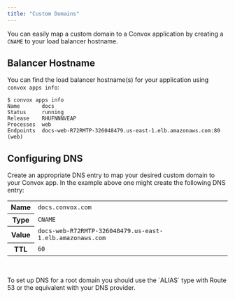 ```yaml
---
title: "Custom Domains"
---
```


You can easily map a custom domain to a Convox application by creating a `CNAME` to your load balancer hostname.

## Balancer Hostname

You can find the load balancer hostname(s) for your application using `convox apps info`:

    $ convox apps info 
    Name       docs
	Status     running
	Release    RHUFNNNVEAP
	Processes  web  
	Endpoints  docs-web-R72RMTP-326048479.us-east-1.elb.amazonaws.com:80 (web)
	
## Configuring DNS

Create an appropriate DNS entry to map your desired custom domain to your Convox app. In the example above one might create the following DNS entry:

<table>
  <tr>
    <th>Name</th>
    <td><code>docs.convox.com</code></td>
  </tr>
  <tr>
    <th>Type</th>
    <td><code>CNAME</code></td>
  </tr>
  <tr>
    <th>Value</th>
    <td><code>docs-web-R72RMTP-326048479.us-east-1.elb.amazonaws.com</code></td>
  </tr>
  <tr>
    <th>TTL</th>
    <td><code>60</code></td>
  </tr>
</table>

&nbsp;

<div class="block-callout block-show-callout type-info" markdown="1">
To set up DNS for a root domain you should use the `ALIAS` type with Route 53 or the equivalent with your DNS provider.
</div>
